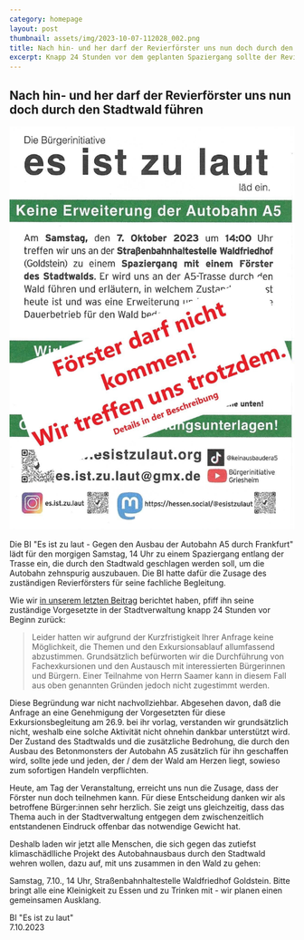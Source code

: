 ```yaml
---
category: homepage
layout: post
thumbnail: assets/img/2023-10-07-112028_002.png
title: Nach hin- und her darf der Revierförster uns nun doch durch den Stadtwald führen
excerpt: Knapp 24 Stunden vor dem geplanten Spaziergang sollte der Revierförster fern bleiben, nun darf er es doch.
---
```

## Nach hin- und her darf der Revierförster uns nun doch durch den Stadtwald führen

![Einladung Waldspaziergang](assets/img/2023-10-06-172728_002.jpeg)

Die BI "Es ist zu laut - Gegen den Ausbau der Autobahn A5 durch Frankfurt" lädt für den morgigen Samstag, 14 Uhr zu einem Spaziergang entlang der Trasse ein, die durch den Stadtwald geschlagen werden soll, um die Autobahn zehnspurig auszubauen. Die BI hatte dafür die Zusage des zuständigen Revierförsters für seine fachliche Begleitung.

Wie wir [in unserem letzten Beitrag](2023-10-06-forster-darf-nicht-kommen.html) berichtet haben, pfiff ihn seine zuständige Vorgesetzte in der Stadtverwaltung knapp 24 Stunden vor Beginn zurück:

> Leider hatten wir aufgrund der Kurzfristigkeit Ihrer Anfrage keine Möglichkeit, die Themen und den Exkursionsablauf allumfassend abzustimmen. Grundsätzlich befürworten wir die Durchführung von Fachexkursionen und den Austausch mit interessierten Bürgerinnen und Bürgern. Einer Teilnahme von Herrn Saamer kann in diesem Fall aus oben genannten Gründen jedoch nicht zugestimmt werden.

Diese Begründung war nicht nachvollziehbar. Abgesehen davon, daß die Anfrage an eine Genehmigung der Vorgesetzten für diese Exkursionsbegleitung am 26.9. bei ihr vorlag, verstanden wir grundsätzlich nicht, weshalb eine solche Aktivität nicht ohnehin dankbar unterstützt wird. Der Zustand des Stadtwalds und die zusätzliche Bedrohung, die durch den Ausbau des Betonmonsters der Autobahn A5 zusätzlich für ihn geschaffen wird, sollte jede und jeden, der / dem der Wald am Herzen liegt, sowieso zum sofortigen Handeln verpflichten.

Heute, am Tag der Veranstaltung, erreicht uns nun die Zusage, dass der Förster nun doch teilnehmen kann. Für diese Entscheidung danken wir als betroffene Bürger:innen sehr herzlich. Sie zeigt uns gleichzeitig, dass das Thema auch in der Stadtverwaltung entgegen dem zwischenzeitlich entstandenen Eindruck offenbar das notwendige Gewicht hat.

Deshalb laden wir jetzt alle Menschen, die sich gegen das zutiefst klimaschädlliche Projekt des Autobahnausbaus durch den Stadtwald wehren wollen, dazu auf, mit uns zusammen in den Wald zu gehen:

Samstag, 7.10., 14 Uhr, Straßenbahnhaltestelle Waldfriedhof Goldstein.
Bitte bringt alle eine Kleinigkeit zu Essen und zu Trinken mit - wir planen einen gemeinsamen Ausklang.

BI "Es ist zu laut"<br>
7.10.2023
